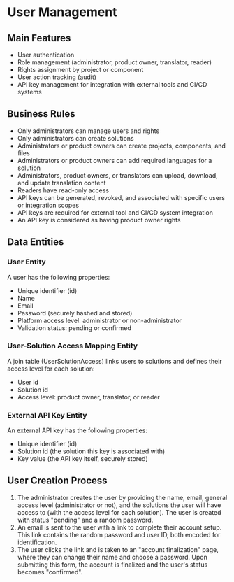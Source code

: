 # User Management

## Main Features

- User authentication
- Role management (administrator, product owner, translator, reader)
- Rights assignment by project or component
- User action tracking (audit)
- API key management for integration with external tools and CI/CD systems

## Business Rules

- Only administrators can manage users and rights
- Only administrators can create solutions
- Administrators or product owners can create projects, components, and files
- Administrators or product owners can add required languages for a solution
- Administrators, product owners, or translators can upload, download, and update translation content
- Readers have read-only access
- API keys can be generated, revoked, and associated with specific users or integration scopes
- API keys are required for external tool and CI/CD system integration
- An API key is considered as having product owner rights

## Data Entities

### User Entity

A user has the following properties:
- Unique identifier (id)
- Name
- Email
- Password (securely hashed and stored)
- Platform access level: administrator or non-administrator
- Validation status: pending or confirmed

### User-Solution Access Mapping Entity

A join table (UserSolutionAccess) links users to solutions and defines their access level for each solution:
- User id
- Solution id
- Access level: product owner, translator, or reader

### External API Key Entity

An external API key has the following properties:
- Unique identifier (id)
- Solution id (the solution this key is associated with)
- Key value (the API key itself, securely stored)

## User Creation Process

1. The administrator creates the user by providing the name, email, general access level (administrator or not), and the solutions the user will have access to (with the access level for each solution). The user is created with status "pending" and a random password.
2. An email is sent to the user with a link to complete their account setup. This link contains the random password and user ID, both encoded for identification.
3. The user clicks the link and is taken to an "account finalization" page, where they can change their name and choose a password. Upon submitting this form, the account is finalized and the user's status becomes "confirmed".
